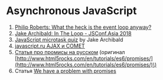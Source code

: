 # Asynchronous JavaScript

1. [Philip Roberts: What the heck is the event loop anyway?](https://www.youtube.com/watch?v=8aGhZQkoFbQ&list=PLswsjU_X520TEQmEnQHD90-XHURSQpjSr)
2. [Jake Archibald: In The Loop - JSConf.Asia 2018](https://www.youtube.com/watch?v=cCOL7MC4Pl0)
3. [JavaScript microtask quiz](https://www.youtube.com/watch?v=bfxglBVSNDI) by Jake Archibald
4. [javascript.ru AJAX и COMET](https://learn.javascript.ru/ajax)
5. [Статья про промисы на русском](https://habrahabr.ru/post/209662/) \(оригинал [http://www.html5rocks.com/en/tutorials/es6/promises/](http://www.html5rocks.com/en/tutorials/es6/promises/)\)
6. Статья [We have a problem with promises](http://pouchdb.com/2015/05/18/we-have-a-problem-with-promises.html)



